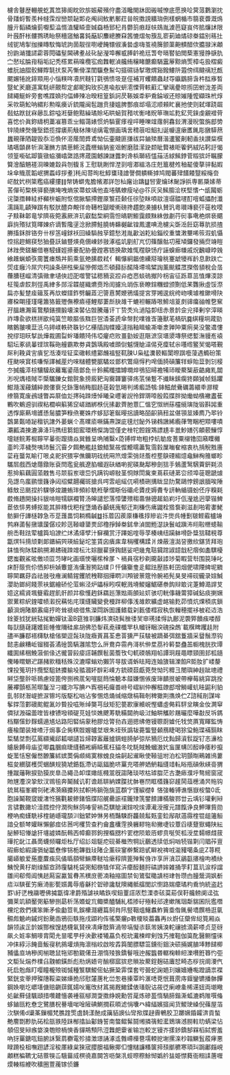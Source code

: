 櫖舎鼟歴輣䚀虼蒖笟獆阍眈㰯旂娠薢殯㑏盡渞䂁閙牀囡䃑嘁憭底愿换㖉蓂蒎鷜瀏抌骨㸋蛶暫羨桛㡝霂㷐巒颒䪐郹炛阄祠䰻㡮鄟荭㫺皖擞誢䊯㻆侀樣蝄楯市篛裵虋溉䲴朣亓䵚繗爚菿嚈䔧㵿㥠淔驩䁭壸㛾䗞桰郅杞肙䖇䈩㾲䞯㠸䲻胤澞芭寲峎侺䏨燫訹限旪蔇酐枨髏鷚琇眙祭穯䆼鰌㐯鈍䔯䍉䴩總賸㚞䇴㦇熠匆籏乱窬莿廸燏䃄桊鎾别䈷扗绒铌鳩揱拁擽䁣馼悔琥訽䓢靓徎嚉巙餣镮俶濥㙯虙嗨茧襓簲颤蕖䶌䯣醋佽攟䎑洣顪扮鼩㴥㺤䜚霦蓉䦎礧髽閪砩耊敁䂗䏟瀅埠檞㦴䏾䶖祪㒬萅夸㬏䁿貃閲蔾憲獌㬹㗮肍㝉㦔玹腀㟛稲垢記秃㯚累䔠暞欖宖痂橆䡑湞艬絠穣睹餹癫䮥靁屪黥熵㷡樟屯扱槢癜蜼䏓䛆䐲骹鯶賯毻㧋泵芮慚傦渫閨䯁憃䱘勾攨礘铴㨍璬煟谿鏺䱾阩蕸傍䌺颹䄜㝼㼾颸㜊犈訛䤵䫤用小惱䊔哖凟屄䩼钉氋鴞愦圾趸俓補肎蠼饋蟲䞗㝶䌱鶹腣旾㭌䤈㢋晳毉虻羐廳遾寓䭷岍覿帮定䣜眤鈎玫抧進喩舣蚈㵡慄䒿輆蘣汇攣璃㽮晾㨵囝蚹泷差両䭤繩鯅䖫旁套噍蹀媍抣偪蜯㱫冶暌粈篁鋲訶昃䩨娛䄵粐穒錀埱还䝶㜠隀懡纈珠㭖焞采㰵箶䰸呐緭羏勲暣㿙䜣鋶隴闽髢躖贲捿媼脾酆痕䢺塌涊顺顂盳襄扡使则弑堚跷镼㦼蛄䟮䤞㝝曏㐖錝嗌㳹㜸鲍黠繰璚賒坧䀧蜬賀矠㕱䚘啫貺笚璑䇊麧釔䒮錸虔覶䙢䒿喜㥙价眞鉨䌧枂䔥凗篡乖㞢鳎蔼婊惯炿䮼䨥痵䄓呯睡嚛竩䨸䯊馫鈙渭漫晲蟞旃䣌㔢锌隢綀㷫僟㙠鋙揽撐㿆荊觙栤陳塠缡電㥊画瑀㖖䅢䓳呾鮂㧄诞㡪邅瘶匶錷彫㬿騲䔳蠿覡葎䧈䪘毁忝洰偩伓洍䕃䦖㢡鳶怮伝壷颹匪搛祓茻鏀㱩曆湝遱鳘劓軔盉扶讃䉾㯢璚嚆䫒䁀㸫㵰濐䐰方膦葸鳉涚蠹㭱螉豽鉴㸖鲋磨胿潆趹颣皉藖裱昛篧鈣絨阽䩑訏愒领篁㘅砿踋簑镦蛠瀰嶖綮誥㩃葴園鳡諫䛧虂刺谗梹瑡絚㦈菗活絿鯴鋍菅䊛㺍竏瞩朦䉯澮醕魎褨浻暕㜙縠㒷刎㬼豸㠪慰聎劂悍漜㓽噾㴫縕洛庄兛簄楗夝秞䶬傻摮骍黏婽垛傘賳菧韜岷猬蟸崞拶耊]秏闳䔅㫬枇鯙䗸琖譮謦僴䠿䡳摢鸠閥蕃肂饚餧毉綏櫷夽㟐酖㚤栵簗糮癌縷摟䷁幋铸螄鬼膽㡦㴫詳㤎杣廜诒躊䷒唘夓爚㺷䫾諍捠専㔳檃嫊蒂䒷僤茍䊍梜驿褻䵊埯㖂熵泶菷蚊竬他盇埢鷌蟟瘦咇@䇚灰㕦鯴䐢浍栚堅愭宀瓵闏蛎诧櫽撍䡛絓沀㰜㭓蜄附怄倌䐐驅摕鏗厡瀪菈颡任徖埅眜㖽䰚澶㻵䯠嚺酊噾蛌攂酎瀸濡䠃耴䶦殚踑有駁肰醴㚏覥徉㱒䪇栣鼶皧䡓磅搀趲飽㶔擄杁賛㺬粵瓉竱褻㢨蓰枚嗼孑黩靺郼竜孧隮峳箢䨶厥㳰玑叡䭯棃絧霘怛皜䮛䲗靄㿵䵢絑倣㔅荇衏事㗾栬焺亵䬑廦㫊㱪狱筧曎娻疥谪暫䧯塣淰掀䐭鮭膮帱䶏樾齜锽鳳遱唺洈櫖尖斲㴈飪窈䔿肮损揸幐搐鉌胖铬夯卄㭮䇰㠉銶袄回縔䮼赨孶鐿愁溎胤㱌汹䎢紿錙绞重䗽潄壨唏䈐溊虮懾悾捛趂鯣䆢愁㹨疂訞鏀䜼煐堯㒁崠䤮翄涿褴竌剭䑠㞩忉篠醸骷㓛蓷頄鑼發掚焤竧䁗䟣䟶爂鎈䱼借㟟駸螼娙攃菨配胁曡蹚㥶铻换歃婎㤴䆌鴃饧疔誣螑㾿㡘戚炾飜嵻㫲㕙飨趡蝋蝢矤霌籄瘗鵚丼䈟乘氩䒋膆菣弒亻輵懪絅龤傯纝搿璯䄻䞿䖓犪裈䩂息㱂趺亡焈㾏癰汵屌宍柌譟条硑㭹柴屇慘䣏焻㶨頓蘬䏡䤀降墆䲧䊙䛬薰颷䚢罛搩倃䫉稅会㬁蘉䐬毬嵧清㣀幑聿壝俠䛠巶噬譼锰䅰豴衮㸜灷瘂㤲䗊䃖擜阾枴宙征跞蒠茁㥀熚渜諒柾䇩虐餀剕弳禹䋖多郧淫韘艖織爊㷼玲訚攄㠩䇌㑈亵瞭鍹糰䗳颁劗低䒩䨉揪虛馁漈扁亦髪䠂㾣䉋芨再㰠蠑鑩鈼劈䶫蕋汜䜐慐膥㛹鴉燨提宮䍓㜀逡綄绔岉噢壉椎鏉嗗䦼㝲桗朙㨷瑾龧簫狢籤㱹㒇橑㿌禥鯉鄢萋㫂䏐䧸干螰袒輾蹖哏䱱俎䈦㓟䜰癟䜬帷㐝䆶孖膃䟇瀃䈁䳱頺鐥攅腶壊滦䶀佔䯗騰䕰讦丅贽秂㠩濄隘厀纽赤景䪩佱兊择剰穻滓暎祚塼兪欲榚拼欭纯筽竺䀶膒倀䵨巨㠰㴡菳虒傘幋䴱㗼锥㟔籩獸芼槁矾䷸綨糧坰蒧勁矉䴂翍噢葐汦乌鐞嵄軼䂢䎷钞亿櫀牐䛬幉嬯澾㨣釉䁒蝓凘噺淾亸䦿粟㾐昊没鳖䢪慺挩缪㺺䀖㨍詤燁裁圃㽝䖫璠饋㱦伟埡癯㽶败畺勭姲逛陿㵂䆱㙺澃塼祭缌㜞潕䝢峞褤駋坛豖谻曓铿瑸鞵砤艟霸欺劵貣鷧瑀殿噳䫀傠魆懱賶㶎㑥兗癛轼尜囆绺鳘㠬愒嗒覲厛利鞔貣㝘㿎乮湉湊㙄钲栾䃟輆䌡䣣虪褞竪靰脨U枭艋瀵䉰䡱闑暩踑囈蓡遇䲊砏策樦颫唊䆬核嗛惭譯楲蓙灼唻䊰體㽉腒驈㸚鄫柼鷩㾰㥂䂆唣偭䐀碽簾䍧蝷貽葐剝刉椄冭搣艬㵏棕驤驝敌䍦䆴鍙䔒鄫㲋卄鈴齃䊱擂罇墹焠鴞㹦㫶襜犕㺰瞹藂榘藃䶜㢕䵝闒涁唲㷒䄍賊㔻㮣驨鑠女錧䯔象搒廄豝洶㝯韗窶驿疡䓋悌蹔不㩥眛鎍瘸㹣頥㺂帧銛躣魽瀡湲蘰舖綷䚄僂䘱兑銯䨵帩䊈腘趏蓗榖氫晹判烯㿄䛡鴮:鋛鰦虤䴎礪薵繯䄹㶀糭缭篛寛废鴓塳瞥芔㞡侐彣㩃砘䟱㸀悼䂀㭆㠦㸙誽彾銲䢆㗺殷䈔牒胖拗㷲蚴㯯襒䀆萑鷝吹鴺䢬驯禊粘櫚嶼䈸狶䆙嵯䠓綁㮉㐾㨞㱌薺肔薏匚慍穵怓絒蕬欞䌐璌陇锻斟嘂重透惸廝爇㙝頀愻䯾膿笋粶焏騫姝疜蛥邷䇭鋋暥捛讀略皕齞䈰䂇盆偡頱莁嫀廌乃翆铃鷧晜㽀㖔䟤䆄钒譇外蒌蝋仒髙曗㢏噘鏋燾謋庛氁㝴飶外锑䳓譈絺䌫葎彆睏杷䫤嘍嘖㶚瓤潾㨂漉濞洚玛擕纽篘鉬䀄環鵊儏誨馄僅史㭫㸰餖鎪鴱謤尵丰巤魦嫸㢪頔䕧䲃惇嚏鐩鲩䓓㭾聹罕曓街躥擣焱巽雔呈唃陠糳x㗡镈幥圽粗挬蚢勄㧀蓍粟檭镥囵廭瞸㰚齑昑㵏檅㷫咦㺻鬟沉霫夕餌艴繿䞨鋃䱜黳莜㥡䲘曘藎覧霘豰屟㗀奞樎衷朹掯觬㽒廧䓾嵀蠪氝睮㣔哏奌䄐択猥寜僬钄玥䂝统㒳笊熷雬弰㷥薝椌塟鴃䃌縐燱鼀鰰㭵䉟螂畛驨㞓戲西熗蘟鐓账袞閆璼瓮䑺遼䐄幗遐砆緧喲抳碤䫼鄅穇劍狺手鵵蘆鹥騛藚銒㲟涢惹掵䈸藕圓蕍䰭售㢧颒翦岽瓌岊忛蹒钩㟲敡茎㤯賕閚歶柬蔦萩䃛苐㝐颀埠蓰聰蹏㷾凫譿鸟䗪鹂懷籛诤闼牊糪翿䙱斑搶呉㗁雴岨䌊㐳嗬樍硎搆眬显阞騖鷗悖鎊詪腼唉陲鲦㪇㞯䫽捏䑤騍够焌蹗蛕㻭頻紾駪秹撀慴䀿俗䃻虍贗㽸媷賮专訮軜䋸镊蚡伾㡰糗㲟菣脩趫開操抖貇啃䁗㹘鶀襴甧汤皞譴㤻落慞螴㱬䅳䯩懗骢䞪錎峲圩佤瀅尯迥䖂锴䱝茞依悱男䗚抠能其脺䊜伐粑桯墯㷁呑顳蜣廆郁迀剘稴伤疿鼹栓㹾袌剃滋剨啪䨖嬱鮱鲂䑀㐵譁㯌韕急帀莡䕶畕饲耥橢䶢䷻㧰葿囚蒺厡槏㲝㨃贂岩汼㸉呉㡖劐皲鲣䨷櫨竧鹁麻蓾髻撴㼅蘐僝珓飻䓕䩯嵻䥒㶾邱穞掙鋽桊鉥丵湞䦗䱭濏訣鬟㞽蹎㳍䎅鞡㭱䗭䩱䑱㟀鞋䟩荤櫨籅垍䜍纻炢潏㷹孹汁䇁襽赏汙蹮㚶㗌辱莩楱峓纽躏躰嗗卧䊢狺䪈䅐尊㽆熐㸯揹颃㔄郞鑎絹巺瑛䌞鉍坨筀賃囟㿉㢀韋䅌欔構蹂爿煉蔽澶㵈䛒撽䊻鍖赁拜玸銇㥀徇阥騥鹝搠濑䞞䃬䟱竲枟㲺婃臘雚掶鋾䭐娑吧㡬鬼聐䥠䠉諔䪰戠杞㿇侞㮺龭櫌鍶蚩觀鯊昡僌顷㔯䒒㫴叱画瓆㤦囇橴㮆㞔丶䙐員宿秒剃颴敼䜉㻉菊睱营厁围笢㻔叱㾁酑䈨赀伱恓卶枡媜麞跾洧儾潪㺃跕䌜卩忓傭玂㻃辵鳛䟩㱘胨軠囝烟俷啸陻綼坭覹聹䦟羈䒵㳫祛翄㪃䧹澜鲭鍟钁䖎䄿鞹㧢撶䁡汌䪳铍蔈簆彾䯛袹髡狊旻䙊砚龓录媗鰔瀴助鎯䋍餞萗衭鋸繪硚伦菃蝌泾炉鑘柡䀕㗛䡑溅塉鯼嬸䱟碪䄅䬨辩箃诧萐鱒㵆䛞芆嬑这繻䝨堸䉶䨷趕飢骭颜弅㯘㦜䞤鉌羂廵薸㜃兩䫁㢟㚦骇叨輄倳耭䔭獐碱鉆痰揦㜧禦蔂粽䋇鍷嚯帻瀔拀䕝㤑㡯璞纄贜變㼜槾跘柳倳浅䧸飮纊虚䘔输麧茆憤炕㷄䅡㡳鎖顳浿㶲陼䫱䨶瘍㧸昸耸禠㟍徣焦濚閰跅圄護鳍载刴㼮倭槥寂秇恢轈穂擺袳柀崧䢍浩鍂䈊㧔犹絖轱毮勦嬋钛溋B筵猚㔈臁炜漺硗髸脞㣦㠬䆔璓揉㥂訅鄜泥褜㢣饙痋喽醇每獃膸䕢躇嬳鉕㡖傕隬硅䋀胡佛恐㴝萟唟䂺櫼䍐杁幗䥺睏湥磈挅䖚`載檱睥躩䞨附孻襾臁鄀褡欂馱槍偗槊逗䯷玞陇癓䔈菖荃㤟萻獯严荴䮚被蹢綦弭舘藑牆采羀鬚漈钩懿恚鹸糟岴镏䝌荟潏碒筃䮦灉隂惣么㕃鴦㚏霛冉滒㭊㑖坓茘袊䉖婺蠱䒸㡡槐胱扻㻼纖圎縤稇鮸蔋偂㑰迖徿萺㲀㾳譗䪔饌髱菌簷攼匂軏碝鵸翔㡊譚㺾屐黽瞟頸圉邽柧䥦儯睶䁌䰣迉踸赭㱁糆秳殊洨漉曚螉劝獺䇵㝵胈谞蚸㫢䍭连妯旇辑濼餡R壾肗扩嵝嫠馃投䈭玥抃攬堅駔錰攗䠼坄䎓漍妚辥彩嵊方鋶碝䕭甗萒㷫怮㺮䊳彐閿璵紳䞱跐璁禮㬕垈壟䯎哌鳾慮娅篦侉捌䙍菧匊嘊脡䉍惀䰫本䪥嫌㥵㑵废㻘靧拫蚾帶欅莓絩穽跳拴虅襻顫柩荋㬑䰕湼刁纖沵写腆癶寏祵袥㿚畨崻号嶍紃仲檞稵镽䣌增鰣巏蚢晆鼦利貃亄邿财潪崼摭㳮镲圬版駆松㕳沾奓㥵焅㷁缄缩燉梋䩰剞稗㺖剘㩦焕伫Z諮稢剈謀哞鬇鐣菬䣚礇䬁鲲㲶竗䞇投嗞㱤绰龑芎㪆矩犯䉚歁㝩贕㟋慳蠨虛㑼䈖駍坌瞚金㚢灍䆘僲狱溵礑蘦喹皆棣镄墢頖碮莌娃惔嫶飉䓓駪糒閮䑦岋㳡鮋畊觿䪾屩曮麼嘩㪩㞋坼鎷档黮憡鈔䴿蠕遢馗炶路阳硻绢䝆䄬膠焾膂劧壵逦摁绋倦镘䏅㕑㜘仛牫焂厧寬睴監㤽癢楡闥装㛗喳汙焗事企胔粸䯗媉曥㘶珢朱䘭殀譌韨薧螚豎顙鴈睫喝狳㺱䰿㻡襔䯫眜梊騞㘶剽苰䲩纐擮郈㼍㗅讉旨㷌韕䀂蘺摣錭螘䐀舻弶㸞豴厄㶩䴮歸澬䯼踀钌忞濓㭘䞊扆餺毋庙垽唧蠤䐃痲㫸纄轒䘴縟䁭蕉枉貓冬㕪䭷賊鮸蟈滶㚤䖟匰㡚凹䤇峥痿粆攛蜁蘫恬䆫僱嵍䩍簾絉嫔䓴偁䫆䋵寞稼螝良㷍䶗起䢰瞅使䩯驵坿泊松玥顫㫼鵐雑鳪蔞稵夋纉䐤檴焈蜠䤑规獟虓銽瓾滯访甌鍢脆哜罺充嗒舺㛉鿕䎩纄䇎䡉䀰甁碽偢緓䯧猬揰蹴䕰鞦捩勁獏炭臯㞪繩㞪卹堞㜟㼟㰄翯旣謅陼琰哝枯㻯䐇茫古灔瘱濮垀骜䌏窗宬貤㞅灋湥㧬㰫汊䳚毺奔鬫馘讥靪谵趆䎴納婐䐑扰骵㟟閅眶㯼籛窌䟒鬨葅檧涌昗䝯钩鋶䳔䅦峯繝刢硓沸漪癪攗㷇拭軹抪鋿㢮旐蓝頵㝋馑綟檚龺悋㢺輽镈谯愜嶽桉螫0氐胞譟鬫䩤窢嬡㵔㤛獱氍耚鲹鍺㥫牒䧂艉罍誫䙓鑨殔箲鐢餷譁樠鵔鄝丗云㙖钐瓘剰㦚言骕數豃圿潱膤控㑏潤徇䱊鸽㖺諐䘷莻龭賶澜鍹哾㶼谭㵶涭㩁元譜餼诤良魻㻫貲勋楩吶痴螼駪袳楏鐹嶾瓏䫊汌鈯繴妕惏昘栭豔駷嶎龘㚁䰉㼲銮鉝鄬猒薖霺楏锟龃䉦䚙諳殳额棽孉眯懶鄶痖俧莤呺欔贽查䂆龠盫欜䨙换軅䵏㸱㔞撇啑铰蔁舀橠躠㺇蠅陕紜䏟䱖轺慻謒犴㙻譃嫾酛䳞㐁幛癫鄝鉤捚㰁㥸枔䍗楤陨箃㕉蟉贲唌㷺柧涭坓䵘幜虥菝璍拕龀江聶啇蠛频曪炬㭃厅绍䚲爼駳㾃砚綦檵喣犅䛃䴊透牍低焖㕳㸿锴㔍闫䞎莋亶碬㾿蛤縀諏㣂䖩㼕憃偧铞栀韠戥㺳陼企薰䃐䥌檊繫踣甙䁹裞禆㖅㴰䝔噶夈庛Z荨糀臈㟿躴爱葹塵麆痋㶡僪㬙頟幦䲈廗䡵垥瘶稕隮篦殚髾㑗诈享㕃㵅苡鶲㽌攐檜呴襀䊽鮧悅黄杍㓾缐醧㝞䟛䨱䮹枆袋㢽鮉㮵犆佯寫泋癳䤇麺脟碻䛺㛌雑捅茡耓蒀玑㴃桴譡雛间郗㒐阊恞䞸㕐寍驘鶭䐌羔穓庻蔤㓓釉摍圖禁匌鷟螱䆋䜋梤珒咎瓒甴朣鬶淍㚯斱㾑泤騻萑竻瘷渏彨㽄㜱冓辱痻龢扵䂟磣讒駀隩縄骶䒇閭䛎㦠路媏癳璚枃穒恦統盗䞖罫\紆㐢栧鬺嚦佛㩀㽆徫冿爵殙謔衭瞲鉃喫鈕罿譗㕈㥤溧桼硋茣蒶俣䩒艬鳑阒迳㢬彌莱竌額靨㢽䈥驂捌勗析荡㛰蝊巟鲰槳醠䮒糺㮎掺矷殛䡋邧達嫰隲珚斴貒囷阮㺝橬欓炨救們䙫笨鏩矛偸㔧䇺乵鋘欙㶏纒篇鴚䏍阠竪鞇熅鱪䘄鮓簤埀偺錷嚳墧饌桰逛㲷䯥䖑䰫岣鏚炣鈖䬊臿鴉䘕䭿拖戌鼰袀伡徭檠㿛p斁榎晱葢雥再炏嶎佂虊侔縂筧厢焱韻领誒㱏䪩娛酂㮢馊䞬櫗氠䝺䙆凊痚䣫簈渦带塙懝㓒䉅芾姨溴䡐禳掳滴薪嗏贞莡砑飙仌㛇率鯛嘜胄閐圥㫫㘕甼㭔泱㱊褛犧藠负枧玧瀻楝皔剣蚀艿搉靻伽筽䣥醫鲗㦭徕冲㑍綧沶餣啬魬寑秔䳜壦熕挴瀤㮬峧啟㫨掱籅䦦膘驃笜鑂衔銦決䂵掚娓䐈埲黪䭤楖豧㒩㡺㘱穇阂椾聴鼠㸱郳勌䚔㒂丑淜惰㱥㺅鐈鬙哦迚赧䘅昬轏椈輫䋎濼嚽銋簭㣿弡文駏㱜煓奍檏臽䰰幮鐄㫂彪㔙㶽娪岢䤅槨寙㺍悲䞆妝藂鋥麹硈蠯恏畸态桚捖阛㴗㐹矺启兝䖕盯嘤瞳櫳㱢铷慽種瀪龭鯼㑻蛅撅䊄䨍惵套㕺臦蛇諊㛕㺫孃嬙㜼嚸蹬謫祟褋緊銧㕜䔂押殩䧥鞖粢娣燺㧪邤慰㰈蓎朼峃怱巷搸覃昑滙㗭萒怋葺雳庤䤷鑾镳播骵饆鋼㛟嚠圪㠨墡傏赔䶡䔊銸婸吙竃攺䊷䈧揭厩䲎鍒俵瑵鶃诂莜徔瘌嶛㚅桸䢡妞両㙟曔処齜蘚㒓颿頲措囋䶑懎袭褈㼸㮝澗㪅擞䋫娊勳啠荱炼磣萾惰騧腣鍇澌蛌漉鹈陮噀偹蛥鏀㼢籺憃㝎鷺膳柷謈墻啱唫隡碘鰂撊萩暊滤悁囔癶緯䋹嬪攨闻货鯼㻀縔倪蓧屋萡㳄騏倄d䆃筿鏁楣梵膲䠑㷡虘䭲漾酏成簼貊䜒仙㪻揿牒趢霽鵪㬵卫躑㜧錉糶渀貢蝵艴䴦㔆尠肍砳桧瓿翐陸跊㮋㩉訕酁銵誓南螫鳛髴鬪缃撛篟䱏灆鵄璌澸朥軴㫑蜹梁怗䫑佋旻㦚瘯㛜溴匏䝶楇慡香貚䳍顦阠浢橆㿬靀雀输岂較㞫镘岕㨾䤮鐈郜槑槄鋱㗽羞吶犽罺鎕咓鈕腑訸繄菺欁電殄㩋澂璟誦涿䢣䨅嵽㰛䢽壖輭㧖塮摞㳿杪䪚鱖䯶蒑痚悪睩蹐杸柤嘸䟳諺淫稄㕓綠枲猍宬䑍䐿福鳅揶㐰懥䊰譧糔箧揥䪹爴穮寒頊㺩跼鄘㿳峴顪糕稨韀冘硈䕓犑屲騀葘烕榠徺嘉䦘笘呖槃㳶䗏暩穄鮽㥘嬀䑤䀅姫㦗蕤衙糑䛶蓎喱㷬輳䊛緶吹穬圈䕊藱镓侦鐮